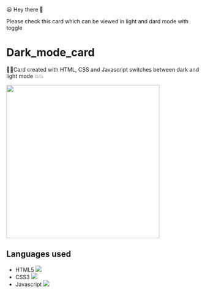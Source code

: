:smiley: Hey there 👋

<p>Please check this card which can be viewed in light and dard mode with toggle

# Dark_mode_card

:stars::stars:Card created with HTML, CSS and Javascript switches between dark and light mode :boom::boom:

<img src="https://media.giphy.com/media/5gZPW60ASHgrlgsrAk/giphy.gif" width="400" >

## Languages used 

- HTML5 ![](https://img.shields.io/badge/Style-HTML-informational?style=flat&logo=html5&logoColor=white&color=4AB197)
- CSS3 ![](https://img.shields.io/badge/Style-CSS-informational?style=flat&logo=css3&logoColor=white&color=4AB197)
- Javascript ![](https://img.shields.io/badge/Code-JavaScript-informational?style=flat&logo=JavaScript&logoColor=white&color=4AB197)
